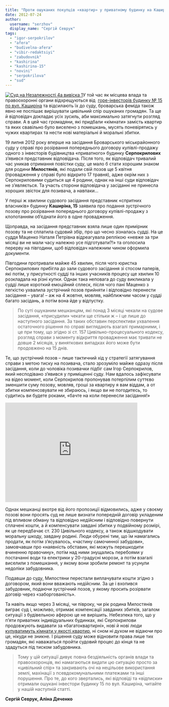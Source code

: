 ```yaml
---
title: "Проти ошуканих покупців «квартир» у приватному будинку на Каширіна подано зустрічний позов"
date: 2012-07-24
author: 
  username: "serzhov"
  display_name: "Сергій Севрук"
tags: 
  - "igor-serpokrilov"
  - "afera"
  - "budivelna-afera"
  - "vibir-redaktsiyi"
  - "zabudovnik"
  - "kashirina"
  - "kashirina-15"
  - "novini"
  - "serpokrilova"
  - "sud"
---
```


[![](https://mpz.brovary.org/wp-content/uploads/2012/07/Sud-na-Nezalezhnosti-4a-viviska-1.jpg "Суд на Незалежності 4а вивіска 1")](https://mpz.brovary.org/wp-content/uploads/2012/07/Sud-na-Nezalezhnosti-4a-viviska-1.jpg)У той час як місцева влада та правоохоронні органи відхрещуються від  [горе-інвесторів будинку № 15 по вул. Каширіна](https://mpz.brovary.org/budivelni-aferisti-prodayut-u-brovarah-kimnati-vlasnih-privatnih-budinkiv-yak-kvartiri/) та відсилають їх до суду, броварська феміда також явно не поспішає вирішувати цивільний спір ошуканих громадян. Та ще й відповідач докладає усіх зусиль, аби максимально затягнути розгляд справи. А в цей час громадяни, які придбали «кімнати» замість квартир та яких свавільно було виселено з помешкань, мусять поневірятись у чужих квартирах та нести нові матеріальні й моральні збитки.

19 липня 2012 року вперше на засідання Броварського міськрайонного суду у справі про розірвання попереднього договору купівлі-продажу одного з інвесторів будівництва «приватного» будинку **Серпокрилових** з’явився представник відповідача. Після того, як відповідач тривалий час уникав отримання повістки суду, це мало б стати хорошим знаком для родини **Милостянів**, які подали свій позов ще 5 квітня (провадження у справі було відкрито 17 травня), адже окрім них з Серпокриловими судиться ще 4 родини, однак на інші суди відповідач не з’являється. Та участь сторони відповідача у засіданні не принесла хороших звісток для позивача, а навпаки…

У перші ж хвилини судового засідання представник «спритних власників» будинку **Каширіна, 15** заявила про подання зустрічного позову про розірвання попереднього договору купівлі-продажу з клопотанням об’єднати його в одне провадження.

Щоправда, на засідання представник взяла лише один примірник позову та не сплатила судовий збір, про що чесно зізналась судді. На це суддя Маценко Наталя Петрівна відреагувала реплікою «невже за три місяці ви не мали часу належно усе підготувати?!» та оголосила перерву на півгодини, щоб відповідач належним чином оформила документи.

Півгодини протривали майже 45 хвилин, після чого юристка Серпокрилових прибігла до зали судового засідання зі стосом паперів, які потім, у присутності судді та інших учасників процесу ще хвилин 10 розкладала на різні купки. Однак така неповага до суду викликала у судді лише короткий емоційний сплеск, після чого пані Маценко з легкістю ухвалила зустрічний позов прийняти і відповідно перенести засідання – увага! – аж на 4 жовтня, мовляв, найближчим часом у судді багато засідань, а потім вона йде у відпустку.

> По суті ошуканим мешканцям, які понад 3 місяці чекали на судове засідання, «присудили» чекати ще стільки ж – і це лише до наступного засідання. За таких обставин перспективи ухвалення остаточного рішення по справі виглядають взагалі примарними, і це при тому, що згідно зі ст. 157 Цивільно-процесуального кодексу, розгляд справи з моменту відкриття провадження має тривати не довше 2 місяців, у виняткових випадках його може бути продовжено на 15 днів.

Те, що зустрічний позов – лише тактичний хід у стратегії затягування справи з метою тиску на позивача, стало зрозуміло майже одразу після засідання, коли до чоловіка позивачки підбіг сам Ігор Серпокрилов, який несподівано з’явився у приміщенні суду. Нам вдалось зафіксувати на відео момент, коли Серпокрилов пропонував потерпілим суттєво зменшити суму позову, мовляв, гроші за квартиру я вам віддам, а от збитки компенсовувати не збираюсь, і якщо ви не погодитесь, то судитись ви будете роками, «бачте на коли перенесли засідання!»

<iframe src="http://www.youtube.com/embed/5cuGOG1vYj8" frameborder="0" width="420" height="315"></iframe>

Однак мешканці вкотре від його пропозиції відмовились, адже у своєму позові вони просять суд не лише визнати попередній договір укладеним під впливом обману та відповідно недійсним і відповідно повернути сплачені кошти, а й компенсувати завдані збитки у подвійному розмірі, як це передбачає ст. 230 Цивільного кодексу, а також відшкодувати моральну шкоду, завдану родині. Люди обурені тим, що їм намагались продати, як потім з’ясувалось, «частину самочинної забудови», замовчавши про «наявність обставин, які можуть перешкодити вчиненню правочину», потім над ними знущались перебоями у постачанні води та електрики у 20-градусні морози, а потім взагалі виселили з помешкання, у якому вони зробили ремонт та усунули недоліки забудовника.

Подавши до суду, Милостяни перестали виплачувати кошти згідно з договором, який вони вважають недійсним. За це і вхопився забудовник, подаючи зустрічний позов, у якому просить розірвати договір через «заборгованість».

Та навіть якщо через 3 місяці, чи півроку, чи рік родина Милостянів виграє суд і, можливо, отримає компенсації завданих збитків, загалом ситуації з будівельною аферою це не вирішить. Небезпека того, що у п’яти приватних індивідуальних будинках, які Серпокрилови продовжують видавати за «багатоквартирні», нові й нові люди [купуватимуть кімнати у якості квартир](https://mpz.brovary.org/yak-vidrizniti-kvartiru-vid-kimnati-u-zhitlovomu-budinku-prodovzhennya-rozsliduvannya/), ні сном ні духом не відаючи про це, нікуди не зникне. І рішення суду може відновити права лише тих громадян, які наважаться пройти судовий процес до кінця та не здадуться під тиском забудовника.

> Тому у цій ситуації дивує повна бездіяльність органів влади та правоохоронців, які намагаються видати цю ситуацію просто за «цивільний спір» та закривають очі на нецільове використання землі, махінації з псевдокомунальними платежами та інші порушення. Про те, до кого звертались, які відповіді та «відписки» отримали ошукані інвестори будинку 15 по вул. Каширіна, читайте у нашій наступній статті.

**Сергій Севрук, Аліна Дяченко**
